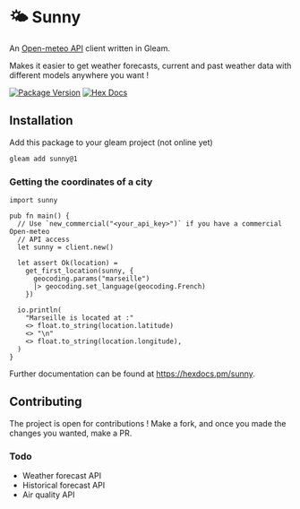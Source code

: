 # 🌤️ Sunny

An [Open-meteo API](https://open-meteo.com/) client written in Gleam. 

Makes it easier to get weather forecasts, current and past weather data with different models anywhere you want ! 

[![Package Version](https://img.shields.io/hexpm/v/sunny)](https://hex.pm/packages/sunny)
[![Hex Docs](https://img.shields.io/badge/hex-docs-ffaff3)](https://hexdocs.pm/sunny/)

## Installation

Add this package to your gleam project (not online yet)

```sh
gleam add sunny@1
```

### Getting the coordinates of a city
```gleam
import sunny

pub fn main() {
  // Use `new_commercial("<your_api_key>")` if you have a commercial Open-meteo
  // API access 
  let sunny = client.new()

  let assert Ok(location) =
    get_first_location(sunny, {
      geocoding.params("marseille")
      |> geocoding.set_language(geocoding.French)
    })

  io.println(
    "Marseille is located at :"
    <> float.to_string(location.latitude)
    <> "\n"
    <> float.to_string(location.longitude),
  )
}
```

Further documentation can be found at <https://hexdocs.pm/sunny>.


## Contributing

The project is open for contributions ! Make a fork, and once you made the changes you wanted, make a PR.

### Todo 
- Weather forecast API
- Historical forecast API
- Air quality API

